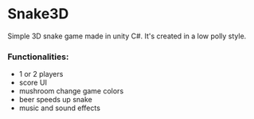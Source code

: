 # Snake3D
Simple 3D snake game made in unity C#. It's created in a low polly style.

### Functionalities:
- 1 or 2 players
- score UI
- mushroom change game colors
- beer speeds up snake
- music and sound effects
